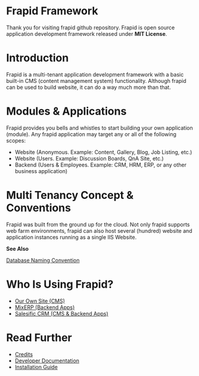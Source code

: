 # Frapid Framework

Thank you for visiting frapid github repository. Frapid is open source application development
framework released under **MIT License**.


# Introduction

Frapid is a multi-tenant application development framework with a basic
built-in CMS (content management system) functionality. Although frapid can be used 
to build website, it can do a way much more than that.


# Modules & Applications

Frapid provides you bells and whistles to start building your own application (module).
Any frapid application may target any or all of the following scopes:

* Website (Anonymous. Example: Content, Gallery, Blog, Job Listing, etc.)
* Website (Users. Example: Discussion Boards, QnA Site, etc.)
* Backend (Users & Employees. Example: CRM, HRM, ERP, or any other business application)

# Multi Tenancy Concept & Conventions

Frapid was built from the ground up for the cloud. Not only frapid supports web farm environments, 
frapid can also host several (hundred) website and application instances 
running as a single IIS Website.

**See Also**

[Database Naming Convention](docs/concepts/database-naming-convention.md)

# Who Is Using Frapid?

* [Our Own Site (CMS)](http://docs.frapid.com)
* [MixERP (Backend Apps)](https://github.com/mixerp/mixerp/)
* [Salesific CRM (CMS & Backend Apps)](https://github.com/binodnp/salesific-crm)

# Read Further

* [Credits](docs/credits/readme.md)
* [Developer Documentation](docs/developer/readme.md)
* [Installation Guide](docs/installation/readme.md)
